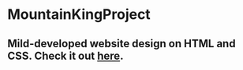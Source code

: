 # MountainKingProject

## Mild-developed website design on HTML and CSS. Check it out [here](https://tsimurkurchyshyn.github.io/MountainKingProject/).
